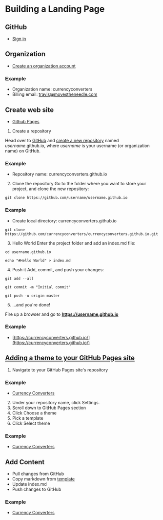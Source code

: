 # Building a Landing Page
## GitHub
* [Sign in](https://github.com/)

## Organization
* [Create an organization account](https://github.com/account/organizations/new)

### Example
* Organization name: currencyconverters
* Billing email: travis@movestheneedle.com

## Create web site
* [Github Pages](https://pages.github.com/)

1. Create a repository

Head over to [GitHub](https://github.com/) and [create a new repository](https://github.com/new) named *username*.github.io, where *username* is your username (or organization name) on GitHub.
### Example
* Repository name: currencyconverters.github.io

2. Clone the repository
Go to the folder where you want to store your project, and clone the new repository:

```
git clone https://github.com/username/username.github.io
```

### Example
* Create local directory: currencyconverters.github.io

```
git clone https://github.com/currencyconverters/currencyconverters.github.io.git
```

3. Hello World
Enter the project folder and add an index.md file:

```
cd username.github.io

echo "#Hello World" > index.md
```

4. Push it
Add, commit, and push your changes:

```
git add --all

git commit -m "Initial commit"

git push -u origin master
```
5. …and you're done!

Fire up a browser and go to **https://username.github.io**

### Example
* [https://currencyconverters.github.io/](https://currencyconverters.github.io/)

## [Adding a theme to your GitHub Pages site](https://help.github.com/articles/adding-a-jekyll-theme-to-your-github-pages-site-with-the-jekyll-theme-chooser/)

1. Navigate to your GitHub Pages site's repository
### Example
* [Currency Converters](https://github.com/currencyconverters/currencyconverters.github.io)

2. Under your repository name, click Settings.
3. Scroll down to GitHub Pages section
4. Click Choose a theme
5. Pick a template
6. Click Select theme

### Example
* [Currency Converters](https://currencyconverters.github.io/)

## Add Content
* Pull changes from GitHub
* Copy markdown from [template](https://raw.githubusercontent.com/pages-themes/minimal/master/index.md)
* Update index.md
* Push changes to GitHub

### Example
* [Currency Converters](https://currencyconverters.github.io/)
